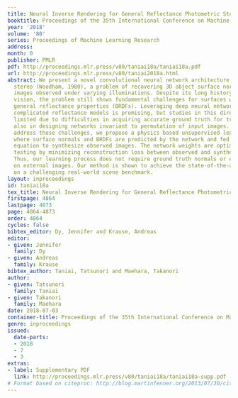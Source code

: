 ```yaml
---
title: Neural Inverse Rendering for General Reflectance Photometric Stereo
booktitle: Proceedings of the 35th International Conference on Machine Learning
year: '2018'
volume: '80'
series: Proceedings of Machine Learning Research
address: 
month: 0
publisher: PMLR
pdf: http://proceedings.mlr.press/v80/taniai18a/taniai18a.pdf
url: http://proceedings.mlr.press/v80/taniai2018a.html
abstract: We present a novel convolutional neural network architecture for photometric
  stereo (Woodham, 1980), a problem of recovering 3D object surface normals from multiple
  images observed under varying illuminations. Despite its long history in computer
  vision, the problem still shows fundamental challenges for surfaces with unknown
  general reflectance properties (BRDFs). Leveraging deep neural networks to learn
  complicated reflectance models is promising, but studies in this direction are very
  limited due to difficulties in acquiring accurate ground truth for training and
  also in designing networks invariant to permutation of input images. In order to
  address these challenges, we propose a physics based unsupervised learning framework
  where surface normals and BRDFs are predicted by the network and fed into the rendering
  equation to synthesize observed images. The network weights are optimized during
  testing by minimizing reconstruction loss between observed and synthesized images.
  Thus, our learning process does not require ground truth normals or even pre-training
  on external images. Our method is shown to achieve the state-of-the-art performance
  on a challenging real-world scene benchmark.
layout: inproceedings
id: taniai18a
tex_title: Neural Inverse Rendering for General Reflectance Photometric Stereo
firstpage: 4864
lastpage: 4873
page: 4864-4873
order: 4864
cycles: false
bibtex_editor: Dy, Jennifer and Krause, Andreas
editor:
- given: Jennifer
  family: Dy
- given: Andreas
  family: Krause
bibtex_author: Taniai, Tatsunori and Maehara, Takanori
author:
- given: Tatsunori
  family: Taniai
- given: Takanori
  family: Maehara
date: 2018-07-03
container-title: Proceedings of the 35th International Conference on Machine Learning
genre: inproceedings
issued:
  date-parts:
  - 2018
  - 7
  - 3
extras:
- label: Supplementary PDF
  link: http://proceedings.mlr.press/v80/taniai18a/taniai18a-supp.pdf
# Format based on citeproc: http://blog.martinfenner.org/2013/07/30/citeproc-yaml-for-bibliographies/
---
```


